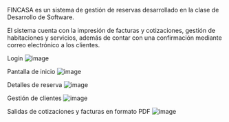 FINCASA es un sistema de gestión de reservas desarrollado en la clase de Desarrollo de Software.

El sistema cuenta con la impresión de facturas y cotizaciones, gestión de habitaciones y servicios, además de contar con una confirmación mediante correo electrónico a los clientes.

Login
![image](https://github.com/user-attachments/assets/560a2b3e-d951-46a1-9689-5097f8b5e32a)

Pantalla de inicio
![image](https://github.com/user-attachments/assets/9605ea3a-12c8-4ef1-8ab6-d4292750b99c)

Detalles de reserva
![image](https://github.com/user-attachments/assets/1bc35bbd-33b3-4edd-beb4-02e30ec10930)

Gestión de clientes
![image](https://github.com/user-attachments/assets/2871c91d-9981-4dc5-a13f-1045e59147c0)

Salidas de cotizaciones y facturas en formato PDF
![image](https://github.com/user-attachments/assets/7f99c5b3-b4fe-4f3f-b536-5b2955bf047a)

